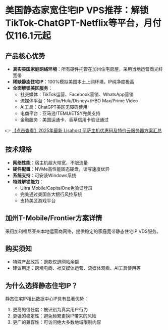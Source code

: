 # 美国静态家宽住宅IP VPS推荐：解锁TikTok-ChatGPT-Netflix等平台，月付仅116.1元起

## 产品核心优势

- **真实美国家庭网络环境**：所有硬件托管在加州住宅房屋，采用当地运营商光纤宽带
- **稀缺静态住宅IP**：100%模拟美国本土上网环境，IP纯净度极高
- **全面解锁美区服务**：
  - 社交媒体：TikTok运营、Facebook营销、WhatsApp营销
  - 流媒体平台：Netflix/Hulu/Disney+/HBO Max/Prime Video
  - AI工具：ChatGPT美区无障碍使用
  - 电商平台：亚马逊/TEMU/ETSY完美支持
  - 金融服务：美国运通卡、香草信用卡验证通过

👉 [【点击查看】2025年最新 Lisahost 丽萨主机优惠码及特价云服务器方案汇总](https://bit.ly/lisazhuji)

## 技术规格

- **网络性能**：宿主机超大带宽，不限流量
- **硬件配置**：NVMe高性能固态硬盘，读写速度优异
- **系统支持**：可安装Windows系统
- **特殊解锁能力**：
  - Ultra Mobile/CapitalOne免验证登录
  - 完美通过美国各大银行风控系统
  - 支持美区游戏平台

## 加州T-Mobile/Frontier方案详情

采用加利福尼亚州本地运营商网络，提供稳定的家庭宽带静态住宅IP VDS服务。

## 购买须知

- 特殊产品政策：退款仅退网站余额
- 建议用途：跨境电商、社交媒体运营、流媒体观看、AI工具使用等

## 为什么选择静态住宅IP？

静态住宅IP相比数据中心IP具有显著优势：
1. 更高的信任度：被识别为真实用户行为
2. 更强的稳定性：避免频繁更换IP带来的风险
3. 更广的兼容性：可访问绝大多数地域限制内容